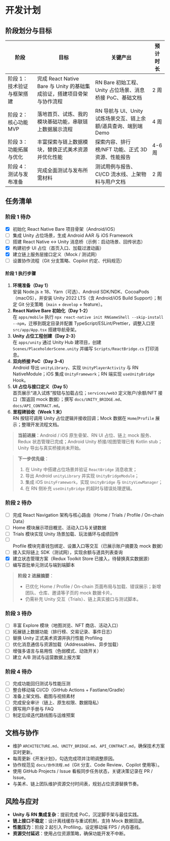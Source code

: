# 开发计划

## 阶段划分与目标

| 阶段 | 目标 | 关键产出 | 预计时长 |
| --- | --- | --- | --- |
| 阶段 1：技术验证与框架搭建 | 完成 React Native Bare 与 Unity 的基础集成验证，搭建项目骨架与协作流程 | RN Bare 初始工程、Unity 占位场景、消息桥接 PoC、基础文档 | 2 周 |
| 阶段 2：核心功能 MVP | 落地首页、试炼、我的模块基础功能，串联链上数据展示流程 | RN 导航与 UI、Unity 试炼场景交互、链上余额/道具查询、端到端 Demo | 4 周 |
| 阶段 3：功能拓展与优化 | 丰富探索与链上数据模块，替换正式美术资源并优化性能 | 探索内容、排行榜/NFT 功能、正式 3D 资源、性能报告 | 4-6 周 |
| 阶段 4：测试与发布准备 | 完成全面测试与发布所需材料 | 测试用例与报告、CI/CD 流水线、上架物料与用户文档 | 2 周 |

## 任务清单

### 阶段 1 待办
- [x] 初始化 React Native Bare 项目骨架（Android/iOS）
- [ ] 集成 Unity 占位场景，生成 Android AAR 与 iOS Framework
- [ ] 搭建 React Native ↔ Unity 消息桥（示例：启动场景、回传状态）
- [x] 构建初步 UI 占位（首页入口、加载过渡动画）
- [x] 建立链上服务层接口定义（Mock / 测试网）
- [ ] 设置协作流程（Git 分支策略、Copilot 约定、代码规范）

#### 阶段 1 执行步骤
1. **环境准备（Day 1）**  
   安装 Node.js ≥ 18、Yarn（可选）、Android SDK/NDK、CocoaPods（macOS），并安装 Unity 2022 LTS（含 Android/iOS Build Support）；制定 Git 分支策略（`main` + `develop` + feature）。
2. **React Native Bare 初始化（Day 1-2）**  
   在 `apps/mobile` 执行 `npx react-native init RNGameShell --skip-install --npm`，迁移到既定目录并配置 TypeScript/ESLint/Prettier，调整入口至 `src/app/App.tsx` 搭建导航骨架。
3. **Unity 占位工程创建（Day 2-3）**  
   在 `apps/unity` 通过 Unity Hub 建项目，创建 `Scenes/PlaceholderScene.unity` 并编写 `Scripts/ReactBridge.cs` 打印消息。
4. **双向桥接 PoC（Day 3-4）**  
   Android 导出 `unityLibrary`、实现 `UnityPlayerActivity` 与 RN NativeModule；iOS 集成 `UnityFramework`；RN 端实现 `useUnityBridge` Hook。
5. **UI 占位与接口定义（Day 5）**  
   首页展示“进入试炼”按钮与加载占位；`services/web3` 定义账户/余额/NFT 接口（暂返回 mock 数据）；撰写 `docs/UNITY_BRIDGE.md`、`docs/API_CONTRACT.md`。
6. **里程碑验收（Week 1 末）**  
   RN 按钮可调用 Unity 占位逻辑并接收回调；Mock 数据在 `Home`/`Profile` 展示；整理开发流程文档。

> **当前进展**：Android / iOS 原生骨架、RN UI 占位、链上 mock 服务、Redux 状态管理已完成；Android Unity 桥接/视图管理已有 Kotlin stub；Unity 导出与真实桥接尚未开始。

> **下一步优先级**：  
> 1. 在 Unity 中搭建占位场景并验证 `ReactBridge` 消息收发；  
> 2. 导出 Android `unityLibrary` 并实现 `UnityBridgeModule`；  
> 3. 集成 iOS `UnityFramework`，实现 `UnityBridge` 与 `UnityViewManager`；  
> 4. 在 RN 侧补充 `useUnityBridge` 的超时与错误处理逻辑。

### 阶段 2 待办
- [ ] 完成 React Navigation 架构与核心路由（Home / Trials / Profile / On-chain Data）
- [ ] Home 模块展示项目概览、活动入口与关键数据
- [ ] Trials 模块实现 Unity 场景加载、玩法循环与成绩回传
- [ ] Profile 模块完善钱包绑定、设置入口等交互（已展示账户摘要及 mock 数据）
- [ ] 接入实际链上 SDK（测试网），实现余额与道具列表查询
- [x] 建立状态管理方案（Redux Toolkit Store 已接入，待替换真实数据源）
- [ ] 编写首批单元测试与端到端脚本

> **阶段 2 进展摘要**：  
> - 已优化 Home / Profile / On-chain 页面布局与加载、错误展示；新增团队、仓库、邀请等子页的 mock 数据卡片。  
> - 仍需补充 Unity 交互（Trials）、链上真实接口与测试脚本。

### 阶段 3 待办
- [ ] 丰富 Explore 模块（地图浏览、NFT 商店、活动入口）
- [ ] 拓展链上数据功能（排行榜、交易记录、事件日志）
- [ ] 替换 Unity 正式美术资源并执行性能 Profiling
- [ ] 优化消息通信与资源加载（Addressables、异步加载）
- [ ] 增强多语言与易用性（色弱模式、动效开关）
- [ ] 建立 A/B 测试与运营数据上报方案

### 阶段 4 待办
- [ ] 完成功能回归测试与性能压测
- [ ] 整合移动端 CI/CD（GitHub Actions + Fastlane/Gradle）
- [ ] 准备上架文档、截图与视频素材
- [ ] 完成安全审计（链上、原生权限、数据隐私）
- [ ] 撰写用户手册与 FAQ
- [ ] 制定后续迭代路线图与运维预案

## 文档与协作
- 维护 `ARCHITECTURE.md`、`UNITY_BRIDGE.md`、`API_CONTRACT.md`，确保技术方案实时更新。
- 每周更新《开发计划》，勾选完成项并注明调整原因。
- 协作规范见 `docs/协作流程.md`（Git 分支、Code Review、Copilot 使用等）。
- 使用 GitHub Projects / Issue 看板同步任务状态，关键决策记录在 PR / Issue。
- 与美术、链上团队维护资源交付时间表，规划占位资源替换节奏。

## 风险与应对
- **Unity 与 RN 集成复杂**：提前完成 PoC，沉淀脚手架与最佳实践。
- **链上接口不稳定**：设计离线缓存与重试机制，支持 Mock 数据回退。
- **性能压力**：阶段 2 起引入 Profiling，设定移动端 FPS / 内存基线。
- **资源交付延迟**：使用占位资源策略，确保功能开发不中断。

